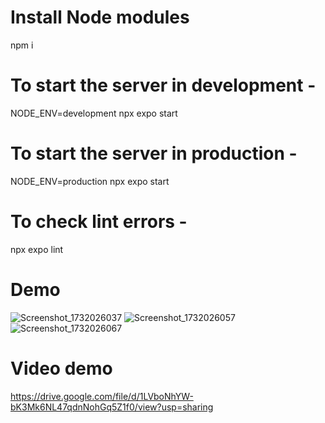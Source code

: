 # Install Node modules 
npm i

# To start the server in development - 
NODE_ENV=development npx expo start
# To start the server in production - 
NODE_ENV=production npx expo start

# To check lint errors - 
npx expo lint

# Demo
![Screenshot_1732026037](https://github.com/user-attachments/assets/58a7561d-27b0-4a2e-9789-586bb853782f)
![Screenshot_1732026057](https://github.com/user-attachments/assets/59ea3c25-ded5-484b-b87f-4b94caaa783c)
![Screenshot_1732026067](https://github.com/user-attachments/assets/5d4c7f6d-14bc-4293-b9d6-96a283c4ae7d)

# Video demo
https://drive.google.com/file/d/1LVboNhYW-bK3Mk6NL47qdnNohGq5Z1f0/view?usp=sharing
